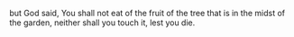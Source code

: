 but God said, You shall not eat of the fruit of the tree that is in the midst of the garden, neither shall you touch it, lest you die.
